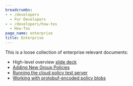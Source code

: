```yaml
---
breadcrumbs:
- - /developers
  - For Developers
- - /developers/how-tos
  - How-Tos
page_name: enterprise
title: Enterprise
---
```


This is a loose collection of enterprise relevant documents:

*   High-level overview [slide
            deck](https://docs.google.com/a/chromium.org/presentation/d/1dPtXXOXiOvvvt9VCTJcFEgSxFG2_FGY6R9zCiACqCc0/present)
*   [Adding New Group
            Policies](/developers/how-tos/enterprise/adding-new-policies)
*   [Running the cloud policy test
            server](/developers/how-tos/enterprise/running-the-cloud-policy-test-server)
*   [Working with protobuf-encoded policy
            blobs](/developers/how-tos/enterprise/protobuf-encoded-policy-blobs)
